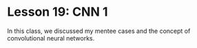 # Lesson 19: CNN 1

In this class, we discussed my mentee cases and the concept of convolutional neural networks.